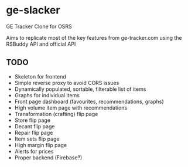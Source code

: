 # ge-slacker
GE Tracker Clone for OSRS

Aims to replicate most of the key features from ge-tracker.com using the RSBuddy API and official API

## TODO
- Skeleton for frontend
- Simple reverse proxy to avoid CORS issues
- Dynamically populated, sortable, filterable list of items
- Graphs for individual items
- Front page dashboard (favourites, recommendations, graphs)
- High volume item page with recommendations
- Transformation (crafting) flip page
- Store flip page
- Decant flip page
- Repair flip page
- Item sets flip page
- High margin flip page
- Alerts for prices
- Proper backend (Firebase?)

